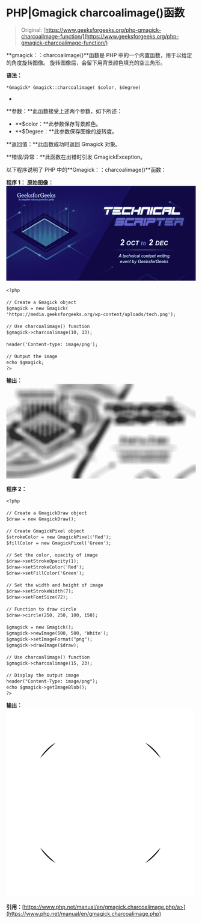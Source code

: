 # PHP|Gmagick charcoalimage()函数

> Original: [https://www.geeksforgeeks.org/php-gmagick-charcoalimage-function/](https://www.geeksforgeeks.org/php-gmagick-charcoalimage-function/)

**gmagick：：charcoalimage()**函数是 PHP 中的一个内置函数，用于以给定的角度旋转图像。 旋转图像后，会留下用背景颜色填充的空三角形。

**语法：**

```
*Gmagick* Gmagick::charcoalimage( $color, $degree)
```

*
**参数：**此函数接受上述两个参数，如下所述：

*   **$color：**此参数保存背景颜色。
*   **$Degree：**此参数保存图像的旋转度。

**返回值：**此函数成功时返回 Gmagick 对象。

**错误/异常：**此函数在出错时引发 GmagickException。

以下程序说明了 PHP 中的**Gmagick：：charcoalimage()**函数：

**程序 1：**
**原始图像：**
![](img/88e955c2701e97341d552eba1b5adceb.png)

```
<?php 

// Create a Gmagick object 
$gmagick = new Gmagick(
'https://media.geeksforgeeks.org/wp-content/uploads/tech.png'); 

// Use charcoalimage() function 
$gmagick->charcoalimage(10, 13);

header('Content-type: image/png'); 

// Output the image 
echo $gmagick; 
?> 
```

**输出：**
![](img/604c599ba4ddfe45e4cb7e63da0be0d9.png)

**程序 2：**

```
<?php 

// Create a GmagickDraw object 
$draw = new GmagickDraw(); 

// Create GmagickPixel object 
$strokeColor = new GmagickPixel('Red'); 
$fillColor = new GmagickPixel('Green'); 

// Set the color, opacity of image 
$draw->setStrokeOpacity(1); 
$draw->setStrokeColor('Red'); 
$draw->setFillColor('Green'); 

// Set the width and height of image 
$draw->setStrokeWidth(7); 
$draw->setFontSize(72); 

// Function to draw circle  
$draw->circle(250, 250, 100, 150); 

$gmagick = new Gmagick(); 
$gmagick->newImage(500, 500, 'White'); 
$gmagick->setImageFormat("png"); 
$gmagick->drawImage($draw); 

// Use charcoalimage() function 
$gmagick->charcoalimage(15, 23);

// Display the output image 
header("Content-Type: image/png"); 
echo $gmagick->getImageBlob(); 
?> 
```

**输出：**
![](img/bd546c80840034e4190618b8a545b096.png)

**引用：**[https://www.php.net/manual/en/gmagick.charcoalimage.php/a>](https://www.php.net/manual/en/gmagick.charcoalimage.php)